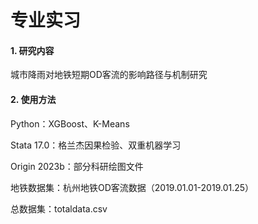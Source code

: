 # 专业实习

#### 1. 研究内容

城市降雨对地铁短期OD客流的影响路径与机制研究

#### 2. 使用方法

Python：XGBoost、K-Means

Stata 17.0：格兰杰因果检验、双重机器学习

Origin 2023b：部分科研绘图文件

地铁数据集：杭州地铁OD客流数据（2019.01.01-2019.01.25）

总数据集：totaldata.csv